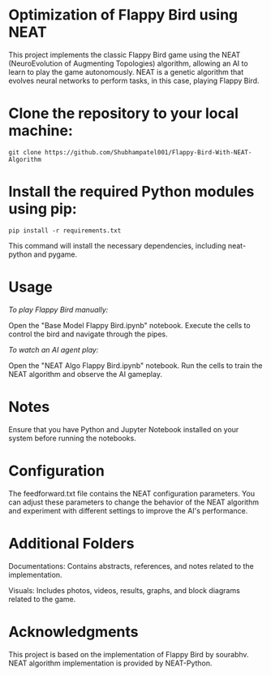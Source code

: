 # Optimization of Flappy Bird using NEAT
This project implements the classic Flappy Bird game using the NEAT (NeuroEvolution of Augmenting Topologies) algorithm, allowing an AI to learn to play the game autonomously. NEAT is a genetic algorithm that evolves neural networks to perform tasks, in this case, playing Flappy Bird.


# Clone the repository to your local machine:
```git
git clone https://github.com/Shubhampatel001/Flappy-Bird-With-NEAT-Algorithm
```


# Install the required Python modules using pip:
```
pip install -r requirements.txt
```


This command will install the necessary dependencies, including neat-python and pygame.


# Usage
*To play Flappy Bird manually:*



Open the "Base Model Flappy Bird.ipynb" notebook.
Execute the cells to control the bird and navigate through the pipes.




*To watch an AI agent play:*



Open the "NEAT Algo Flappy Bird.ipynb" notebook.
Run the cells to train the NEAT algorithm and observe the AI gameplay.



# Notes
Ensure that you have Python and Jupyter Notebook installed on your system before running the notebooks.


# Configuration
The feedforward.txt file contains the NEAT configuration parameters. You can adjust these parameters to change the behavior of the NEAT algorithm and experiment with different settings to improve the AI's performance.


# Additional Folders


Documentations: Contains abstracts, references, and notes related to the implementation.


Visuals: Includes photos, videos, results, graphs, and block diagrams related to the game.



 # Acknowledgments
This project is based on the implementation of Flappy Bird by sourabhv.
NEAT algorithm implementation is provided by NEAT-Python.


